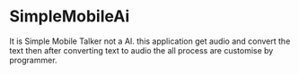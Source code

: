 # SimpleMobileAi
It is Simple Mobile Talker not a AI.
this application get audio and convert the text then after converting text to audio
the all process are customise by programmer.

